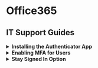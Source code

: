 # Office365
## IT Support Guides

<details>
<summary><strong>Installing the Authenticator App</strong></summary>

### Step 1:
Download the Microsoft Authenticator app on your iOS or Android device from the respective app store.

### Step 2:
Open the app and select "add account" to begin the setup process.

### Step 3:
Use the app to scan the QR code provided by your organization. This links your account to the app.

### Step 4:
The app will generate a random code. Use this code to complete the MFA setup on your device. You'll then use this app to confirm sign-ins, receiving a one-time password (OTP) each time you log in.

</details>

<details>
<summary><strong>Enabling MFA for Users</strong></summary>

For administrators wanting to enforce MFA, this can be enabled through Azure Active Directory. This step ensures that all users within the organization have an added layer of security when accessing their accounts.

</details>

<details>
<summary><strong>Stay Signed In Option</strong></summary>

Users have the option to stay signed in on trusted devices. This feature is particularly useful for personal or secure devices where you want to minimize the frequency of MFA prompts. However, it's crucial to ensure that the environment is secure and the device is safe from unauthorized access.

</details>
